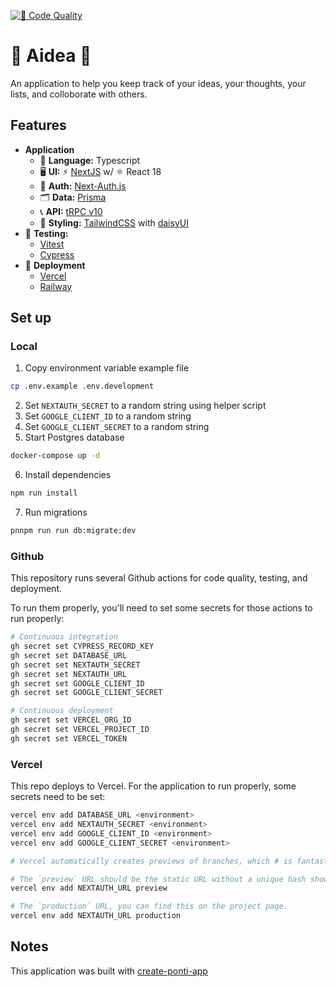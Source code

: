 [![🧐 Code Quality](https://github.com/theponti/aidea/actions/workflows/code-quality.yml/badge.svg)](https://github.com/theponti/aidea/actions/workflows/code-quality.yml)

# 🧠 Aidea 🧠

An application to help you keep track of your ideas, your thoughts, your lists, and
colloborate with others.

## Features

- **Application**
  - 🤟 **Language:** Typescript
  - 🖥️ **UI:** ⚡️ [NextJS](https://nextjs.org/docs/getting-started) w/ ⚛️ React 18
  - 🔐 **Auth:** [Next-Auth.js](https://next-auth.js.org)
  - 🗂 **Data:** [Prisma](https://prisma.io)
  - 📞 **API:** [tRPC v10](https://trpc.io)
  - 💅 **Styling:** [TailwindCSS](https://tailwindcss.com) with [daisyUI](https://daisyui.com)
- 🧪 **Testing:**
  - [Vitest](https://vitest.dev/)
  - [Cypress](https://www.cypress.io/)
- 🚀 **Deployment**
  - [Vercel](https://vercel.com)
  - [Railway](https://railway.app)

## Set up

### Local

1. Copy environment variable example file

```sh
cp .env.example .env.development
```

2. Set `NEXTAUTH_SECRET` to a random string using helper script
3. Set `GOOGLE_CLIENT_ID` to a random string
4. Set `GOOGLE_CLIENT_SECRET` to a random string
5. Start Postgres database

```sh
docker-compose up -d
```

6. Install dependencies

```sh
npm run install
```

7. Run migrations

```sh
pnnpm run run db:migrate:dev
```

### Github

This repository runs several Github actions for code quality, testing, and deployment.

To run them properly, you'll need to set some secrets for those actions to run properly:

```sh
# Continuous integration
gh secret set CYPRESS_RECORD_KEY
gh secret set DATABASE_URL
gh secret set NEXTAUTH_SECRET
gh secret set NEXTAUTH_URL
gh secret set GOOGLE_CLIENT_ID
gh secret set GOOGLE_CLIENT_SECRET

# Continuous deployment
gh secret set VERCEL_ORG_ID
gh secret set VERCEL_PROJECT_ID
gh secret set VERCEL_TOKEN
```

### Vercel

This repo deploys to Vercel. For the application to run properly, some secrets need to be set:

```sh
vercel env add DATABASE_URL <environment>
vercel env add NEXTAUTH_SECRET <environment>
vercel env add GOOGLE_CLIENT_ID <environment>
vercel env add GOOGLE_CLIENT_SECRET <environment>

# Vercel automatically creates previews of branches, which # is fantastic! For these previews to work with NextAuth, # set up these env variables:

# The `preview` URL should be the static URL without a unique hash shown on the Vercel dashboard. This URL is different from the project's `production` URL.
vercel env add NEXTAUTH_URL preview

# The `production` URL, you can find this on the project page.
vercel env add NEXTAUTH_URL production
```

## Notes

This application was built with [create-ponti-app](https://github.com/theponti/create-ponti-app)
